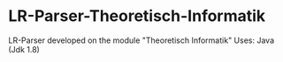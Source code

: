 # LR-Parser-Theoretisch-Informatik
LR-Parser developed on the module "Theoretisch Informatik"
Uses: Java (Jdk 1.8)
